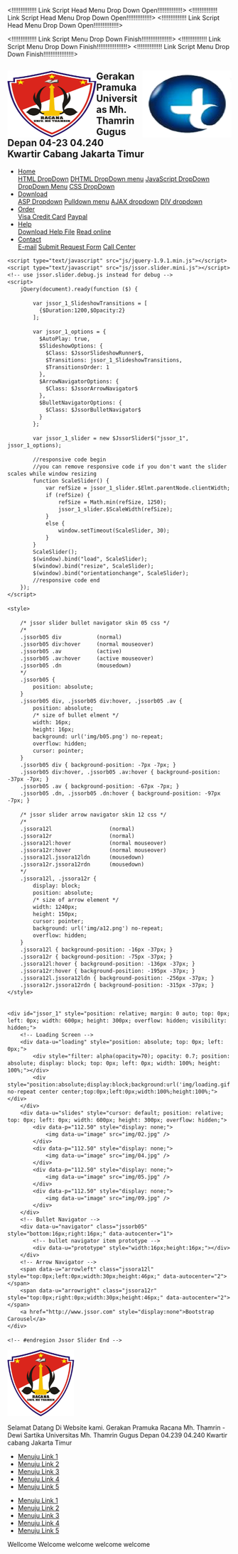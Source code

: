 <!DOCTYPE html>
<html>
<head>
<meta charset="utf-8">
<meta name="viewport" content="width=device-width, initial-scale=1.0">
<title> Selamat Datang Di Website Kami Racana Universitas Mh. Thamrin</title>
<link rel="stylesheet" type="text/css" href="css1.css">

<!!!!!!!!!!!!!! Link Script Head Menu Drop Down Open!!!!!!!!!!!!!!>
<!!!!!!!!!!!!!! Link Script Head Menu Drop Down Open!!!!!!!!!!!!!!>
<!!!!!!!!!!!!!! Link Script Head Menu Drop Down Open!!!!!!!!!!!!!!>

<meta name="keywords" content="">
	<meta name="description" content="">
	<link rel="stylesheet" type="text/css" href="css/default.css">

<!-- dd menu -->
<script type="text/javascript">
<!--
var timeout         = 500;
var closetimer		= 0;
var ddmenuitem      = 0;

// open hidden layer
function mopen(id)
{	
	// cancel close timer
	mcancelclosetime();

	// close old layer
	if(ddmenuitem) ddmenuitem.style.visibility = 'hidden';

	// get new layer and show it
	ddmenuitem = document.getElementById(id);
	ddmenuitem.style.visibility = 'visible';

}
// close showed layer
function mclose()
{
	if(ddmenuitem) ddmenuitem.style.visibility = 'hidden';
}

// go close timer
function mclosetime()
{
	closetimer = window.setTimeout(mclose, timeout);
}

// cancel close timer
function mcancelclosetime()
{
	if(closetimer)
	{
		window.clearTimeout(closetimer);
		closetimer = null;
	}
}

// close layer when click-out
document.onclick = mclose; 
// -->
</script>
<!!!!!!!!!!!!!! Link Script Menu Drop Down Finish!!!!!!!!!!!!!!!!!>
<!!!!!!!!!!!!!! Link Script Menu Drop Down Finish!!!!!!!!!!!!!!!!!>
<!!!!!!!!!!!!!! Link Script Menu Drop Down Finish!!!!!!!!!!!!!!!!!>

</head>

<body>
<div id="wrapper">
<div id="header">
<img src="1.jpg" width="200px" height="150px" align="left" />
<img src="2.png" width="200px" height="150px" align="right" />
<p>
<h2>Gerakan Pramuka Universitas Mh. Thamrin<br>
Gugus Depan 04-23 04.240<br>
Kwartir Cabang Jakarta Timur</h2>
</p>

</div>




<div id="menu">
<ul id="sddm">
	<li><a href="#" onmouseover="mopen('m1')" onmouseout="mclosetime()">Home</a>
		<div id="m1" onmouseover="mcancelclosetime()" onmouseout="mclosetime()">
		<a href="#">HTML DropDown</a>
		<a href="#">DHTML DropDown menu</a>
		<a href="#">JavaScript DropDown</a>
		<a href="google">DropDown Menu</a>
		<a href="#">CSS DropDown</a>
		</div>
	</li>
	<li><a href="#" onmouseover="mopen('m2')" onmouseout="mclosetime()">Download</a>
		<div id="m2" onmouseover="mcancelclosetime()" onmouseout="mclosetime()">
		<a href="#">ASP Dropdown</a>
		<a href="#">Pulldown menu</a>
		<a href="#">AJAX dropdown</a>
		<a href="#">DIV dropdown</a>
		</div>
	</li>
	<li><a href="#" onmouseover="mopen('m3')" onmouseout="mclosetime()">Order</a>
		<div id="m3" onmouseover="mcancelclosetime()" onmouseout="mclosetime()">
		<a href="#">Visa Credit Card</a>
		<a href="#">Paypal</a>
		</div>
	</li>
	<li><a href="#" onmouseover="mopen('m4')" onmouseout="mclosetime()">Help</a>
		<div id="m4" onmouseover="mcancelclosetime()" onmouseout="mclosetime()">
		<a href="#">Download Help File</a>
		<a href="#">Read online</a>
		</div>
	</li>
	<li><a href="#" onmouseover="mopen('m5')" onmouseout="mclosetime()">Contact</a>
		<div id="m5" onmouseover="mcancelclosetime()" onmouseout="mclosetime()">
		<a href="#">E-mail</a>
		<a href="#">Submit Request Form</a>
		<a href="#">Call Center</a>
		</div>
	</li>
</ul>
<div style="clear:both"></div>
<div style="clear:both"></div>
</div>


<div id="slideshow">
    <!-- #region Jssor Slider Begin -->
    <!-- Generated by Jssor Slider Maker Online. -->
    <!-- This demo works with jquery library -->

    <script type="text/javascript" src="js/jquery-1.9.1.min.js"></script>
    <script type="text/javascript" src="js/jssor.slider.mini.js"></script>
    <!-- use jssor.slider.debug.js instead for debug -->
    <script>
        jQuery(document).ready(function ($) {
            
            var jssor_1_SlideshowTransitions = [
              {$Duration:1200,$Opacity:2}
            ];
            
            var jssor_1_options = {
              $AutoPlay: true,
              $SlideshowOptions: {
                $Class: $JssorSlideshowRunner$,
                $Transitions: jssor_1_SlideshowTransitions,
                $TransitionsOrder: 1
              },
              $ArrowNavigatorOptions: {
                $Class: $JssorArrowNavigator$
              },
              $BulletNavigatorOptions: {
                $Class: $JssorBulletNavigator$
              }
            };
            
            var jssor_1_slider = new $JssorSlider$("jssor_1", jssor_1_options);
            
            //responsive code begin
            //you can remove responsive code if you don't want the slider scales while window resizing
            function ScaleSlider() {
                var refSize = jssor_1_slider.$Elmt.parentNode.clientWidth;
                if (refSize) {
                    refSize = Math.min(refSize, 1250);
                    jssor_1_slider.$ScaleWidth(refSize);
                }
                else {
                    window.setTimeout(ScaleSlider, 30);
                }
            }
            ScaleSlider();
            $(window).bind("load", ScaleSlider);
            $(window).bind("resize", ScaleSlider);
            $(window).bind("orientationchange", ScaleSlider);
            //responsive code end
        });
    </script>

    <style>
        
        /* jssor slider bullet navigator skin 05 css */
        /*
        .jssorb05 div           (normal)
        .jssorb05 div:hover     (normal mouseover)
        .jssorb05 .av           (active)
        .jssorb05 .av:hover     (active mouseover)
        .jssorb05 .dn           (mousedown)
        */
        .jssorb05 {
            position: absolute;
        }
        .jssorb05 div, .jssorb05 div:hover, .jssorb05 .av {
            position: absolute;
            /* size of bullet elment */
            width: 16px;
            height: 16px;
            background: url('img/b05.png') no-repeat;
            overflow: hidden;
            cursor: pointer;
        }
        .jssorb05 div { background-position: -7px -7px; }
        .jssorb05 div:hover, .jssorb05 .av:hover { background-position: -37px -7px; }
        .jssorb05 .av { background-position: -67px -7px; }
        .jssorb05 .dn, .jssorb05 .dn:hover { background-position: -97px -7px; }

        /* jssor slider arrow navigator skin 12 css */
        /*
        .jssora12l                  (normal)
        .jssora12r                  (normal)
        .jssora12l:hover            (normal mouseover)
        .jssora12r:hover            (normal mouseover)
        .jssora12l.jssora12ldn      (mousedown)
        .jssora12r.jssora12rdn      (mousedown)
        */
        .jssora12l, .jssora12r {
            display: block;
            position: absolute;
            /* size of arrow element */
            width: 1240px;
            height: 150px;
            cursor: pointer;
            background: url('img/a12.png') no-repeat;
            overflow: hidden;
        }
        .jssora12l { background-position: -16px -37px; }
        .jssora12r { background-position: -75px -37px; }
        .jssora12l:hover { background-position: -136px -37px; }
        .jssora12r:hover { background-position: -195px -37px; }
        .jssora12l.jssora12ldn { background-position: -256px -37px; }
        .jssora12r.jssora12rdn { background-position: -315px -37px; }
    </style>


    <div id="jssor_1" style="position: relative; margin: 0 auto; top: 0px; left: 0px; width: 600px; height: 300px; overflow: hidden; visibility: hidden;">
        <!-- Loading Screen -->
        <div data-u="loading" style="position: absolute; top: 0px; left: 0px;">
            <div style="filter: alpha(opacity=70); opacity: 0.7; position: absolute; display: block; top: 0px; left: 0px; width: 100%; height: 100%;"></div>
            <div style="position:absolute;display:block;background:url('img/loading.gif') no-repeat center center;top:0px;left:0px;width:100%;height:100%;"></div>
        </div>
        <div data-u="slides" style="cursor: default; position: relative; top: 0px; left: 0px; width: 600px; height: 300px; overflow: hidden;">
            <div data-p="112.50" style="display: none;">
                <img data-u="image" src="img/02.jpg" />
            </div>
            <div data-p="112.50" style="display: none;">
                <img data-u="image" src="img/04.jpg" />
            </div>
            <div data-p="112.50" style="display: none;">
                <img data-u="image" src="img/05.jpg" />
            </div>
            <div data-p="112.50" style="display: none;">
                <img data-u="image" src="img/09.jpg" />
            </div>
        </div>
        <!-- Bullet Navigator -->
        <div data-u="navigator" class="jssorb05" style="bottom:16px;right:16px;" data-autocenter="1">
            <!-- bullet navigator item prototype -->
            <div data-u="prototype" style="width:16px;height:16px;"></div>
        </div>
        <!-- Arrow Navigator -->
        <span data-u="arrowleft" class="jssora12l" style="top:0px;left:0px;width:30px;height:46px;" data-autocenter="2"></span>
        <span data-u="arrowright" class="jssora12r" style="top:0px;right:0px;width:30px;height:46px;" data-autocenter="2"></span>
        <a href="http://www.jssor.com" style="display:none">Bootstrap Carousel</a>
    </div>

    <!-- #endregion Jssor Slider End -->
</div>

<div id="isi">
<img src="1.jpg" width="150" height="150"/> <br>
<p>
Selamat Datang Di Website kami. Gerakan Pramuka Racana Mh. Thamrin - Dewi Sartika Universitas Mh. Thamrin Gugus Depan 04.239 04.240 Kwartir cabang Jakarta Timur
</p>
</div>


<div id="navigation1">
<ul>
<li><a href="link1"> Menuju Link 1 </a></li>
<li><a href="link2"> Menuju Link 2 </a></li>
<li><a href="link3"> Menuju Link 3 </a></li>
<li><a href="link4"> Menuju Link 4 </a></li>
<li><a href="link5"> Menuju Link 5 </a></li>
</ul>
</div>

<div id="navigation2">
<ul>
<li><a href="link1"> Menuju Link 1 </a></li>
<li><a href="link2"> Menuju Link 2 </a></li>
<li><a href="link3"> Menuju Link 3 </a></li>
<li><a href="link4"> Menuju Link 4 </a></li>
<li><a href="link5"> Menuju Link 5 </a></li>
</ul>
</div>

<div id="footer">
Wellcome Welcome welcome welcome welcome
</div>

</div>
</body>
</html>
